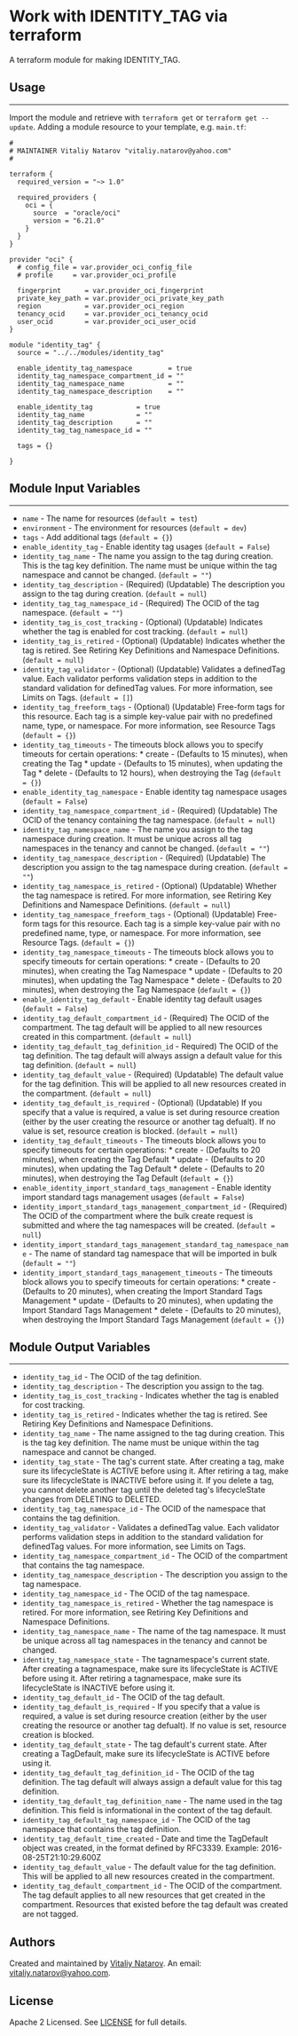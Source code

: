 # Work with IDENTITY_TAG via terraform

A terraform module for making IDENTITY_TAG.


## Usage
----------------------
Import the module and retrieve with ```terraform get``` or ```terraform get --update```. Adding a module resource to your template, e.g. `main.tf`:

```
#
# MAINTAINER Vitaliy Natarov "vitaliy.natarov@yahoo.com"
#

terraform {
  required_version = "~> 1.0"

  required_providers {
    oci = {
      source  = "oracle/oci"
      version = "6.21.0"
    }
  }
}

provider "oci" {
  # config_file = var.provider_oci_config_file
  # profile     = var.provider_oci_profile

  fingerprint      = var.provider_oci_fingerprint
  private_key_path = var.provider_oci_private_key_path
  region           = var.provider_oci_region
  tenancy_ocid     = var.provider_oci_tenancy_ocid
  user_ocid        = var.provider_oci_user_ocid
}

module "identity_tag" {
  source = "../../modules/identity_tag"

  enable_identity_tag_namespace         = true
  identity_tag_namespace_compartment_id = ""
  identity_tag_namespace_name           = ""
  identity_tag_namespace_description    = ""

  enable_identity_tag           = true
  identity_tag_name             = ""
  identity_tag_description      = ""
  identity_tag_tag_namespace_id = ""

  tags = {}

}

```

## Module Input Variables
----------------------
- `name` - The name for resources (`default = test`)
- `environment` - The environment for resources (`default = dev`)
- `tags` - Add additional tags (`default = {}`)
- `enable_identity_tag` - Enable identity tag usages (`default = False`)
- `identity_tag_name` - The name you assign to the tag during creation. This is the tag key definition. The name must be unique within the tag namespace and cannot be changed. (`default = ""`)
- `identity_tag_description` - (Required) (Updatable) The description you assign to the tag during creation. (`default = null`)
- `identity_tag_tag_namespace_id` - (Required) The OCID of the tag namespace. (`default = ""`)
- `identity_tag_is_cost_tracking` - (Optional) (Updatable) Indicates whether the tag is enabled for cost tracking. (`default = null`)
- `identity_tag_is_retired` - (Optional) (Updatable) Indicates whether the tag is retired. See Retiring Key Definitions and Namespace Definitions. (`default = null`)
- `identity_tag_validator` - (Optional) (Updatable) Validates a definedTag value. Each validator performs validation steps in addition to the standard validation for definedTag values. For more information, see Limits on Tags. (`default = []`)
- `identity_tag_freeform_tags` - (Optional) (Updatable) Free-form tags for this resource. Each tag is a simple key-value pair with no predefined name, type, or namespace. For more information, see Resource Tags (`default = {}`)
- `identity_tag_timeouts` - The timeouts block allows you to specify timeouts for certain operations: * create - (Defaults to 15 minutes), when creating the Tag * update - (Defaults to 15 minutes), when updating the Tag * delete - (Defaults to 12 hours), when destroying the Tag (`default = {}`)
- `enable_identity_tag_namespace` - Enable identity tag namespace usages (`default = False`)
- `identity_tag_namespace_compartment_id` - (Required) (Updatable) The OCID of the tenancy containing the tag namespace. (`default = null`)
- `identity_tag_namespace_name` - The name you assign to the tag namespace during creation. It must be unique across all tag namespaces in the tenancy and cannot be changed. (`default = ""`)
- `identity_tag_namespace_description` - (Required) (Updatable) The description you assign to the tag namespace during creation. (`default = ""`)
- `identity_tag_namespace_is_retired` - (Optional) (Updatable) Whether the tag namespace is retired. For more information, see Retiring Key Definitions and Namespace Definitions. (`default = null`)
- `identity_tag_namespace_freeform_tags` - (Optional) (Updatable) Free-form tags for this resource. Each tag is a simple key-value pair with no predefined name, type, or namespace. For more information, see Resource Tags. (`default = {}`)
- `identity_tag_namespace_timeouts` - The timeouts block allows you to specify timeouts for certain operations: * create - (Defaults to 20 minutes), when creating the Tag Namespace * update - (Defaults to 20 minutes), when updating the Tag Namespace * delete - (Defaults to 20 minutes), when destroying the Tag Namespace (`default = {}`)
- `enable_identity_tag_default` - Enable identity tag default usages (`default = False`)
- `identity_tag_default_compartment_id` - (Required) The OCID of the compartment. The tag default will be applied to all new resources created in this compartment. (`default = null`)
- `identity_tag_default_tag_definition_id` - Required) The OCID of the tag definition. The tag default will always assign a default value for this tag definition. (`default = null`)
- `identity_tag_default_value` - (Required) (Updatable) The default value for the tag definition. This will be applied to all new resources created in the compartment. (`default = null`)
- `identity_tag_default_is_required` - (Optional) (Updatable) If you specify that a value is required, a value is set during resource creation (either by the user creating the resource or another tag defualt). If no value is set, resource creation is blocked. (`default = null`)
- `identity_tag_default_timeouts` - The timeouts block allows you to specify timeouts for certain operations: * create - (Defaults to 20 minutes), when creating the Tag Default * update - (Defaults to 20 minutes), when updating the Tag Default * delete - (Defaults to 20 minutes), when destroying the Tag Default (`default = {}`)
- `enable_identity_import_standard_tags_management` - Enable identity import standard tags management usages (`default = False`)
- `identity_import_standard_tags_management_compartment_id` - (Required) The OCID of the compartment where the bulk create request is submitted and where the tag namespaces will be created. (`default = null`)
- `identity_import_standard_tags_management_standard_tag_namespace_name` - The name of standard tag namespace that will be imported in bulk (`default = ""`)
- `identity_import_standard_tags_management_timeouts` - The timeouts block allows you to specify timeouts for certain operations: * create - (Defaults to 20 minutes), when creating the Import Standard Tags Management * update - (Defaults to 20 minutes), when updating the Import Standard Tags Management * delete - (Defaults to 20 minutes), when destroying the Import Standard Tags Management (`default = {}`)

## Module Output Variables
----------------------
- `identity_tag_id` - The OCID of the tag definition.
- `identity_tag_description` - The description you assign to the tag.
- `identity_tag_is_cost_tracking` - Indicates whether the tag is enabled for cost tracking.
- `identity_tag_is_retired` - Indicates whether the tag is retired. See Retiring Key Definitions and Namespace Definitions.
- `identity_tag_name` - The name assigned to the tag during creation. This is the tag key definition. The name must be unique within the tag namespace and cannot be changed.
- `identity_tag_state` - The tag's current state. After creating a tag, make sure its lifecycleState is ACTIVE before using it. After retiring a tag, make sure its lifecycleState is INACTIVE before using it. If you delete a tag, you cannot delete another tag until the deleted tag's lifecycleState changes from DELETING to DELETED.
- `identity_tag_tag_namespace_id` - The OCID of the namespace that contains the tag definition.
- `identity_tag_validator` - Validates a definedTag value. Each validator performs validation steps in addition to the standard validation for definedTag values. For more information, see Limits on Tags.
- `identity_tag_namespace_compartment_id` - The OCID of the compartment that contains the tag namespace.
- `identity_tag_namespace_description` - The description you assign to the tag namespace.
- `identity_tag_namespace_id` - The OCID of the tag namespace.
- `identity_tag_namespace_is_retired` - Whether the tag namespace is retired. For more information, see Retiring Key Definitions and Namespace Definitions.
- `identity_tag_namespace_name` - The name of the tag namespace. It must be unique across all tag namespaces in the tenancy and cannot be changed.
- `identity_tag_namespace_state` - The tagnamespace's current state. After creating a tagnamespace, make sure its lifecycleState is ACTIVE before using it. After retiring a tagnamespace, make sure its lifecycleState is INACTIVE before using it.
- `identity_tag_default_id` - The OCID of the tag default.
- `identity_tag_default_is_required` - If you specify that a value is required, a value is set during resource creation (either by the user creating the resource or another tag defualt). If no value is set, resource creation is blocked.
- `identity_tag_default_state` - The tag default's current state. After creating a TagDefault, make sure its lifecycleState is ACTIVE before using it.
- `identity_tag_default_tag_definition_id` - The OCID of the tag definition. The tag default will always assign a default value for this tag definition.
- `identity_tag_default_tag_definition_name` - The name used in the tag definition. This field is informational in the context of the tag default.
- `identity_tag_default_tag_namespace_id` - The OCID of the tag namespace that contains the tag definition.
- `identity_tag_default_time_created` - Date and time the TagDefault object was created, in the format defined by RFC3339. Example: 2016-08-25T21:10:29.600Z
- `identity_tag_default_value` - The default value for the tag definition. This will be applied to all new resources created in the compartment.
- `identity_tag_default_compartment_id` - The OCID of the compartment. The tag default applies to all new resources that get created in the compartment. Resources that existed before the tag default was created are not tagged.


## Authors

Created and maintained by [Vitaliy Natarov](https://github.com/SebastianUA). An email: [vitaliy.natarov@yahoo.com](vitaliy.natarov@yahoo.com).

## License

Apache 2 Licensed. See [LICENSE](https://github.com/SebastianUA/terraform/blob/master/LICENSE) for full details.

